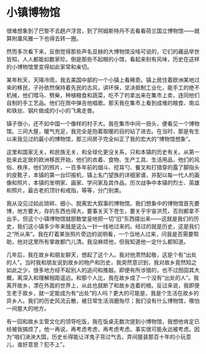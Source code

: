 # 小镇博物馆

很难想象到了巴黎不去趟卢浮宫，到了阿姆斯特丹不去看看荷兰国立博物馆——就算附庸风雅一下也得去转一圈。

然而多次看下来，反倒觉得那些声名显赫的大博物馆没啥可说的，它们的藏品举世皆知，人人都能如数家珍。倒是那些不起眼的小馆，看起来别有风味，历史在这样的小博物馆里变得如此家常和亲切。

某年秋天，天降冷雨，我去美国中部的一个小镇上看稀奇。镇上居住着欧洲某地过来的移民，子孙依然保持着先民的古风，讲环保，坚决抵制工业化，能手工的绝不机械，他们喂马、劈柴，种植粮食和蔬菜，吃不了的拿出来在集市上卖，连同他们自制的手工艺品。他们在雨中弹吉他唱歌。那天我在集市上看到成堆的粮食、南瓜和铁丝、钢片做成的小小的飞禽走兽。

镇子很小，还不如中国一个像样的村子大。我在集市中间一扭头，便看见一个博物馆。三间大屋，暖气充足，我完全是抱着取暖的目的钻了进去。在当时，那是有生以来我见过的最小的博物馆，那三间房子完全纠正了我的宏大的“博物馆想象”。

这里和国家无关，和民族无关，和全球化更没关系，只和本镇的历史有关。从第一批来此定居的欧洲移民开始，他们的衣着、食物、生产工具、生活用品，他们的风俗、秩序，他们的照片，一百多年前的烟斗、挖耳勺、餐叉和打猎穿的露了脚指头的皮靴子，本镇的第一台印报机，镇上名门望族的详细家谱，并配以每一代人的画像和照片，本镇的发明家、画家、学问家及其作品，历次战争中本镇的烈士、英雄和照片，最古老的顶针和戒指，等等，分门别类。

我从没见过如此琐碎、细小、脱离宏大叙事的博物馆。我们想象中的博物馆首先要博，地方要大，存的东西也得大，要事关天下苍生，要关乎宇宙洪荒，否则都拿不出手。但这个小镇博物馆就胆敢堂皇地把一切“旧”东西摆出来——这就是我们的历史，我们这小镇多少年来就是这么一针一线地过来的。经过的就是历史，这是我们之“所从来”。我在盯着某张照片旁边的说明看，一个当地人过来，问我是否需要帮助，他对这里所有掌故都门儿清。我没麻烦他，但我知道他一定什么都知道。

几年后，我在故乡和朋友聊天，想起了这个人。我对他肃然起敬，这是个有“出处的人”。当时我和朋友说到故乡的物产和历史，我突然意识到，我对故乡竟然知之如此之少，很多地方经不起别人的追问和推敲。即便有所涉猎的，也不过囫囵其大概，离深入和理解相距遥远。和那个人比，我在故乡成了一个没有“出处的人”。我离开故乡，漂在外面的世界上，从此也就断了和故乡连着的根。反过来说，我即便生老于故乡，就一定能成为有“出处”的人吗？更大的可能是，我是个生活在故乡的异乡人。我们的历史风流云散，被日常生活消磨殆尽；我们没有什么博物馆，哪怕一间屋大的地方。

有一回和故乡主管文化的领导吃饭，我在饭桌无数次提到小博物馆，我想他肯定已经被我搞烦了，他一再说，再考虑考虑，再考虑考虑。事实很可能永远被考虑。因为“咱们泱泱大国，历史长得能让洋鬼子背过气去，弄间屋装那百十年的小玩意儿，谁好意思？犯不上”。